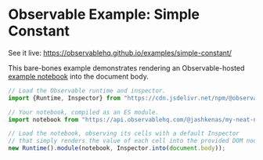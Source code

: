 # Observable Example: Simple Constant

See it live: https://observablehq.github.io/examples/simple-constant/

This bare-bones example demonstrates rendering an Observable-hosted [example notebook](https://observablehq.com/@jashkenas/my-neat-notebook) into the document body.

```js
// Load the Observable runtime and inspector.
import {Runtime, Inspector} from "https://cdn.jsdelivr.net/npm/@observablehq/runtime@4/dist/runtime.js";

// Your notebook, compiled as an ES module.
import notebook from "https://api.observablehq.com/@jashkenas/my-neat-notebook.js?v=3";

// Load the notebook, observing its cells with a default Inspector
// that simply renders the value of each cell into the provided DOM node.
new Runtime().module(notebook, Inspector.into(document.body));
```
